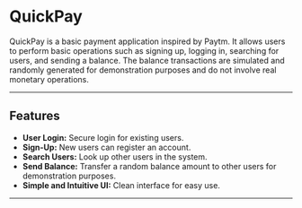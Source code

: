 
# QuickPay

QuickPay is a basic payment application inspired by Paytm. It allows users to perform basic operations such as signing up, logging in, searching for users, and sending a balance. The balance transactions are simulated and randomly generated for demonstration purposes and do not involve real monetary operations.

---

## Features

- **User Login:** Secure login for existing users.
- **Sign-Up:** New users can register an account.
- **Search Users:** Look up other users in the system.
- **Send Balance:** Transfer a random balance amount to other users for demonstration purposes.
- **Simple and Intuitive UI:** Clean interface for easy use.

---

   

